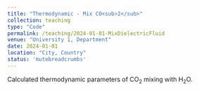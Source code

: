```yaml
---
title: "Thermodynamic - Mix CO<sub>2</sub>"
collection: teaching
type: "Code"
permalink: /teaching/2024-01-01-MixDielectricFluid
venue: "University 1, Department"
date: 2024-01-01
location: "City, Country"
status: 'mutebreadcrumbs'
---
```


Calculated thermodynamic parameters of CO<sub>2</sub> mixing with H<sub>2</sub>O.
